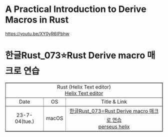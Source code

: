# A Practical Introduction to Derive Macros in Rust

https://youtu.be/XY0yR6IPbhw

# 한글Rust_073⭐️Rust Derive macro 매크로 연습 

<table border="1">
    <tr>
    <td colspan="3" align="center">Rust (Helix Text editor)<br><a href="https://github.com/helix-editor/helix">Helix Text editor</td>
    </tr>
    <tr align="center">
        <td>Date</td>
        <td>OS</td>
        <td>Title & Link</td>
    </tr>
    <tr align="center">
        <td>23-7-04(tue.)</td>
        <td>macOS</td>
        <td><a href="https://youtu.be/jziNiwc3rzY">한글Rust_073⭐️Rust Derive macro 매크로 연습<br>perseus helix</td>
</table>